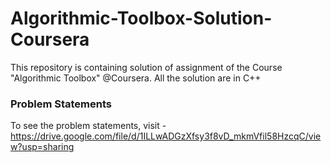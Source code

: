 # Algorithmic-Toolbox-Solution-Coursera
This repository is containing solution of assignment of the Course "Algorithmic Toolbox" @Coursera. All the solution are in C++

### Problem Statements
To see the problem statements, visit - https://drive.google.com/file/d/1ILLwADGzXfsy3f8vD_mkmVfil58HzcqC/view?usp=sharing
